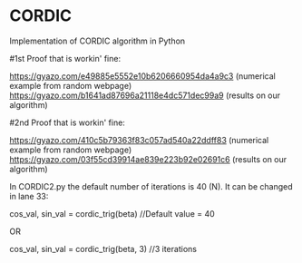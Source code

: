 # CORDIC
Implementation of CORDIC algorithm in Python

#1st Proof that is workin' fine:

https://gyazo.com/e49885e5552e10b6206660954da4a9c3 (numerical example from random webpage)
https://gyazo.com/b1641ad87696a21118e4dc571dec99a9 (results on our algorithm)

#2nd Proof that is workin' fine:

https://gyazo.com/410c5b79363f83c057ad540a22ddff83  (numerical example from random webpage)
https://gyazo.com/03f55cd39914ae839e223b92e02691c6  (results on our algorithm)


In CORDIC2.py the default number of iterations is 40 (N). It can be changed in lane 33: 

cos_val, sin_val = cordic_trig(beta)  //Default value = 40

OR

cos_val, sin_val = cordic_trig(beta, 3) //3 iterations

